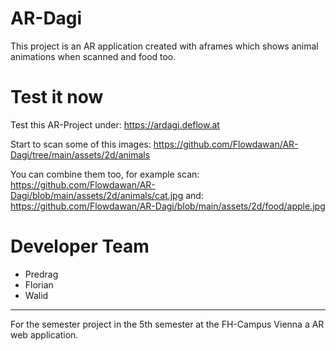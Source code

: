 # AR-Dagi
This project is an AR application created with aframes which shows animal animations when scanned and food too.

# Test it now

Test this AR-Project under: https://ardagi.deflow.at 

Start to scan some of this images: 
https://github.com/Flowdawan/AR-Dagi/tree/main/assets/2d/animals

You can combine them too, for example scan:
https://github.com/Flowdawan/AR-Dagi/blob/main/assets/2d/animals/cat.jpg
and:
https://github.com/Flowdawan/AR-Dagi/blob/main/assets/2d/food/apple.jpg

# Developer Team

- Predrag
- Florian
- Walid

- - -

For the semester project in the 5th semester at the FH-Campus Vienna a AR web application.
